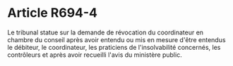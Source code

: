 # Article R694-4

<p>Le tribunal statue sur la demande de révocation du coordinateur en chambre du conseil après avoir entendu ou mis en mesure d'être entendus le débiteur, le coordinateur, les praticiens de l'insolvabilité concernés, les contrôleurs et après avoir recueilli l'avis du ministère public.</p>